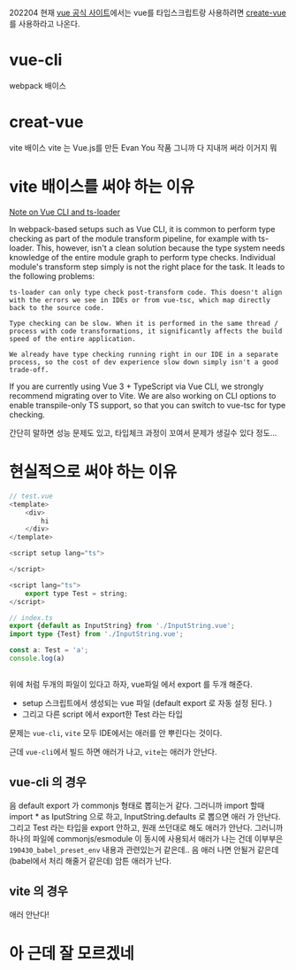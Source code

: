 # 
202204 현재 [vue 공식 사이트](https://vuejs.org/guide/typescript/overview.html)에서는 vue를 타입스크립트랑 사용하려면 [create-vue](https://github.com/vuejs/create-vue) 를 사용하라고 나온다. 

# vue-cli
webpack 배이스

# creat-vue
vite 배이스
vite 는 Vue.js를 만든 Evan You 작품
그니까 다 지내꺼 써라 이거지 뭐

# vite 배이스를 써야 하는 이유 
[Note on Vue CLI and ts-loader](https://vuejs.org/guide/typescript/overview.html#note-on-vue-cli-and-ts-loader)

In webpack-based setups such as Vue CLI, it is common to perform type checking as part of the module transform pipeline, for example with ts-loader. This, however, isn't a clean solution because the type system needs knowledge of the entire module graph to perform type checks. Individual module's transform step simply is not the right place for the task. It leads to the following problems:

    ts-loader can only type check post-transform code. This doesn't align with the errors we see in IDEs or from vue-tsc, which map directly back to the source code.

    Type checking can be slow. When it is performed in the same thread / process with code transformations, it significantly affects the build speed of the entire application.

    We already have type checking running right in our IDE in a separate process, so the cost of dev experience slow down simply isn't a good trade-off.

If you are currently using Vue 3 + TypeScript via Vue CLI, we strongly recommend migrating over to Vite. We are also working on CLI options to enable transpile-only TS support, so that you can switch to vue-tsc for type checking.

간단히 말하면 성능 문제도 있고, 타입체크 과정이 꼬여서 문제가 생길수 있다 정도...

# 현실적으로 써야 하는 이유
```js
// test.vue
<template>
    <div>
        hi
    </div>
</template>

<script setup lang="ts">

</script>

<script lang="ts">
    export type Test = string;
</script>

```

```ts
// index.ts
export {default as InputString} from './InputString.vue';
import type {Test} from './InputString.vue';

const a: Test = 'a';
console.log(a)



```

위에 처럼 두개의 파일이 있다고 하자, 
vue파일 에서 export 를 두개 해준다. 
- setup 스크립트에서 생성되는 vue 파일 (default export 로 자동 설정 된다. )
- 그리고 다른 script 에서 export한 Test 라는 타입

문제는 `vue-cli`, `vite` 모두 IDE에서는 애러를 안 뿌린다는 것이다. 

근데 `vue-cli`에서 빌드 하면 애러가 나고, `vite`는 애러가 안난다. 

## vue-cli 의 경우 
음 default export 가 commonjs 형태로 뽑히는거 같다. 그러니까 import 할때 import * as IputString 으로 하고, InputString.defaults 로 뽑으면 애러 가 안난다. 
그리고 Test 라는 타입을 export 안하고, 원래 쓰던대로 해도 애러가 안난다. 
그러니까 하나의 파일에 commonjs/esmodule 이 동시에 사용되서 애러가 나는 건데 이부부은 `190430_babel_preset_env` 내용과 관련있는거 같은데.. 음 애러 나면 안될거 같은데(babel에서 처리 해줄거 같은데) 암튼 애러가 난다. 

## vite 의 경우 
애러 안난다!

# 아 근데 잘 모르겠네
